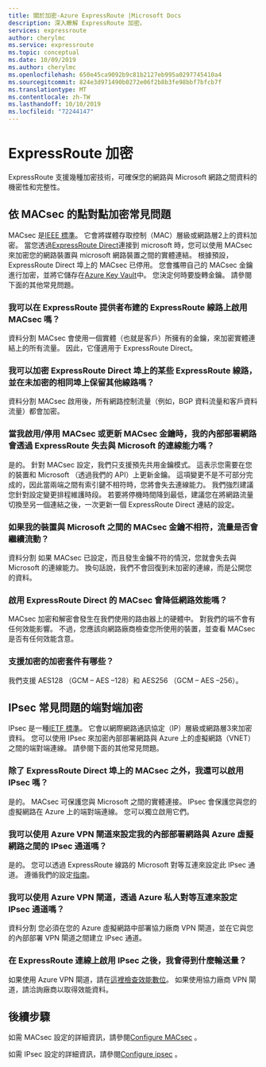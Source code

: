 ```yaml
---
title: 關於加密-Azure ExpressRoute |Microsoft Docs
description: 深入瞭解 ExpressRoute 加密。
services: expressroute
author: cherylmc
ms.service: expressroute
ms.topic: conceptual
ms.date: 10/09/2019
ms.author: cherylmc
ms.openlocfilehash: 650e45ca9092b9c81b2127eb995a0297745410a4
ms.sourcegitcommit: 824e3d971490b0272e06f2b8b3fe98bbf7bfcb7f
ms.translationtype: MT
ms.contentlocale: zh-TW
ms.lasthandoff: 10/10/2019
ms.locfileid: "72244147"
---
```

# <a name="expressroute-encryption"></a>ExpressRoute 加密
 
ExpressRoute 支援幾種加密技術，可確保您的網路與 Microsoft 網路之間資料的機密性和完整性。

## <a name="point-to-point-encryption-by-macsec-faq"></a>依 MACsec 的點對點加密常見問題
MACsec 是[IEEE 標準](https://1.ieee802.org/security/802-1ae/)。 它會將媒體存取控制（MAC）層級或網路層2上的資料加密。 當您透過[ExpressRoute Direct](expressroute-erdirect-about.md)連接到 microsoft 時，您可以使用 MACsec 來加密您的網路裝置與 microsoft 網路裝置之間的實體連結。 根據預設，ExpressRoute Direct 埠上的 MACsec 已停用。 您會攜帶自己的 MACsec 金鑰進行加密，並將它儲存在[Azure Key Vault](../key-vault/key-vault-overview.md)中。 您決定何時要旋轉金鑰。 請參閱下面的其他常見問題。
### <a name="can-i-enable-macsec-on-my-expressroute-circuit-provisioned-by-an-expressroute-provider"></a>我可以在 ExpressRoute 提供者布建的 ExpressRoute 線路上啟用 MACsec 嗎？
資料分割 MACsec 會使用一個實體（也就是客戶）所擁有的金鑰，來加密實體連結上的所有流量。 因此，它僅適用于 ExpressRoute Direct。
### <a name="can-i-encrypt-some-of-the-expressroute-circuits-on-my-expressroute-direct-ports-and-leave-other-circuits-on-the-same-ports-unencrypted"></a>我可以加密 ExpressRoute Direct 埠上的某些 ExpressRoute 線路，並在未加密的相同埠上保留其他線路嗎？ 
資料分割 MACsec 啟用後，所有網路控制流量（例如，BGP 資料流量和客戶資料流量）都會加密。 
### <a name="when-i-enabledisable-macsec-or-update-macsec-key-will-my-on-premises-network-lose-connectivity-to-microsoft-over-expressroute"></a>當我啟用/停用 MACsec 或更新 MACsec 金鑰時，我的內部部署網路會透過 ExpressRoute 失去與 Microsoft 的連線能力嗎？
是的。 針對 MACsec 設定，我們只支援預先共用金鑰模式。 這表示您需要在您的裝置和 Microsoft （透過我們的 API）上更新金鑰。 這項變更不是不可部分完成的，因此當兩端之間有索引鍵不相符時，您將會失去連線能力。 我們強烈建議您針對設定變更排程維護時段。 若要將停機時間降到最低，建議您在將網路流量切換至另一個連結之後，一次更新一個 ExpressRoute Direct 連結的設定。  
### <a name="will-traffic-continue-to-flow-if-theres-a-mismatch-in-macsec-key-between-my-devices-and-microsofts"></a>如果我的裝置與 Microsoft 之間的 MACsec 金鑰不相符，流量是否會繼續流動？
資料分割 如果 MACsec 已設定，而且發生金鑰不符的情況，您就會失去與 Microsoft 的連線能力。 換句話說，我們不會回復到未加密的連線，而是公開您的資料。 
### <a name="will-enabling-macsec-on-expressroute-direct-degrade-network-performance"></a>啟用 ExpressRoute Direct 的 MACsec 會降低網路效能嗎？
MACsec 加密和解密會發生在我們使用的路由器上的硬體中。 對我們的端不會有任何效能影響。 不過，您應該向網路廠商檢查您所使用的裝置，並查看 MACsec 是否有任何效能含意。
### <a name="which-cipher-suites-are-supported-for-encryption"></a>支援加密的加密套件有哪些？
我們支援 AES128 （GCM – AES –128）和 AES256 （GCM – AES –256）。

## <a name="end-to-end-encryption-by-ipsec-faq"></a>IPsec 常見問題的端對端加密
IPsec 是一種[IETF 標準](https://tools.ietf.org/html/rfc6071)。 它會以網際網路通訊協定（IP）層級或網路層3來加密資料。 您可以使用 IPsec 來加密內部部署網路與 Azure 上的虛擬網路（VNET）之間的端對端連線。 請參閱下面的其他常見問題。
### <a name="can-i-enable-ipsec-in-addition-to-macsec-on-my-expressroute-direct-ports"></a>除了 ExpressRoute Direct 埠上的 MACsec 之外，我還可以啟用 IPsec 嗎？
是的。 MACsec 可保護您與 Microsoft 之間的實體連接。 IPsec 會保護您與您的虛擬網路在 Azure 上的端對端連線。 您可以獨立啟用它們。 
### <a name="can-i-use-azure-vpn-gateway-to-set-up-the-ipsec-tunnel-between-my-on-premises-network-and-my-azure-virtual-network"></a>我可以使用 Azure VPN 閘道來設定我的內部部署網路與 Azure 虛擬網路之間的 IPsec 通道嗎？
是的。 您可以透過 ExpressRoute 線路的 Microsoft 對等互連來設定此 IPsec 通道。 遵循我們的設定[指南](site-to-site-vpn-over-microsoft-peering.md)。
### <a name="can-i-use-azure-vpn-gateway-to-set-up-the-ipsec-tunnel-over-azure-private-peering"></a>我可以使用 Azure VPN 閘道，透過 Azure 私人對等互連來設定 IPsec 通道嗎？
資料分割 您必須在您的 Azure 虛擬網路中部署協力廠商 VPN 閘道，並在它與您的內部部署 VPN 閘道之間建立 IPsec 通道。
### <a name="what-is-the-throughput-i-will-get-after-enabling-ipsec-on-my-expressroute-connection"></a>在 ExpressRoute 連線上啟用 IPsec 之後，我會得到什麼輸送量？
如果使用 Azure VPN 閘道，請在[這裡檢查效能數位](../vpn-gateway/vpn-gateway-about-vpngateways.md)。 如果使用協力廠商 VPN 閘道，請洽詢廠商以取得效能資料。

## <a name="next-steps"></a>後續步驟
如需 MACsec 設定的詳細資訊，請參閱[Configure MACsec](expressroute-howto-macsec.md) 。

如需 IPsec 設定的詳細資訊，請參閱[Configure ipsec](site-to-site-vpn-over-microsoft-peering.md) 。
